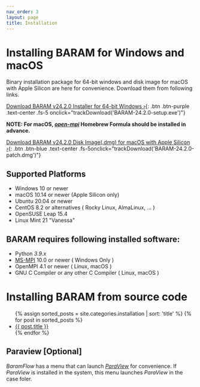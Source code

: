 ```yaml
---
nav_order: 3
layout: page
title: Installation
---
```

# Installing BARAM for Windows and macOS
Binary installation package for 64-bit windows and disk image for macOS with Apple Silicon are here for convenience.
Download them from following links.

[Download BARAM v24.2.0 Installer for 64-bit Windows ›](https://d3c6e16xufx1gb.cloudfront.net/BARAM-24.2.0-setup.exe){: .btn .btn-purple .text-center .fs-5 onclick="trackDownload('BARAM-24.2.0-setup.exe')"}

**NOTE: For macOS, [*open-mpi*](https://formulae.brew.sh/formula/open-mpi) Homebrew Formula should be installed in advance.**

[Download BARAM v24.2.0 Disk Image(.dmg) for macOS with Apple Silicon ›](https://d3c6e16xufx1gb.cloudfront.net/BARAM-24.2.0-patch.dmg){: .btn .btn-blue .text-center .fs-5onclick="trackDownload('BARAM-24.2.0-patch.dmg')"}

## Supported Platforms
* Windows 10 or newer
* macOS 10.14 or newer (Apple Silicon only)
* Ubuntu 20.04 or newer
* CentOS 8.2 or alternatives ( Rocky Linux, AlmaLinux, ... )
* OpenSUSE Leap 15.4
* Linux Mint 21 "Vanessa"

## BARAM requires following installed software:

* Python *3.9.x*
* [MS-MPI](https://docs.microsoft.com/en-us/message-passing-interface/microsoft-mpi) 10.0 or newer ( Windows Only )
* OpenMPI 4.1 or newer ( Linux, macOS )
* GNU C Compiler or any other C Compiler ( Linux, macOS )

# Installing BARAM from source code

<ul>
  {% assign sorted_posts = site.categories.installation | sort: 'title' %}
  {% for post in sorted_posts %}
    <li><a href="{{ site.baseurl }}{{ post.url }}">{{ post.title }}</a></li>
  {% endfor %}
</ul>


## Paraview [Optional]

*BaramFlow* has a menu that can launch [*ParaView*](https://www.paraview.org/) for convenience.
If *ParaView* is installed in the system, this menu launches *ParaView* in the case foler.
